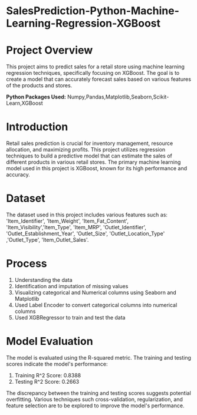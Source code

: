 # SalesPrediction-Python-Machine-Learning-Regression-XGBoost

# Project Overview
This project aims to predict sales for a retail store using machine learning regression techniques, specifically focusing on XGBoost. The goal is to create a model that can accurately forecast sales based on various features of the products and stores.

**Python Packages Used:** Numpy,Pandas,Matplotlib,Seaborn,Scikit-Learn,XGBoost

# Introduction
Retail sales prediction is crucial for inventory management, resource allocation, and maximizing profits. This project utilizes regression techniques to build a predictive model that can estimate the sales of different products in various retail stores. The primary machine learning model used in this project is XGBoost, known for its high performance and accuracy.

# Dataset
The dataset used in this project includes various features such as: 'Item_Identifier', 'Item_Weight', 'Item_Fat_Content', 'Item_Visibility','Item_Type', 'Item_MRP', 'Outlet_Identifier',
'Outlet_Establishment_Year', 'Outlet_Size', 'Outlet_Location_Type' ,'Outlet_Type', 'Item_Outlet_Sales'.

# Process
1. Understanding the data 
2. Identification and imputation of missing values
3. Visualizing categorical and Numerical columns using Seaborn and Matplotlib
4. Used Label Encoder to convert categorical columns into numerical columns
5. Used XGBRegressor to train and test the data

# Model Evaluation
The model is evaluated using the R-squared metric. The training and testing scores indicate the model's performance:
1. Training R^2 Score: 0.8388
2. Testing R^2 Score: 0.2663
   
The discrepancy between the training and testing scores suggests potential overfitting. Various techniques such cross-validation, regularization, and feature selection are to be explored to improve the model's performance.
     

